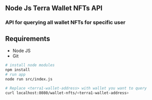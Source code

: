 ## Node Js Terra Wallet NFTs API

### API for querying all wallet NFTs for specific user

## Requirements

* Node JS
* Git

```bash
# install node modules
npm install
# run app
node run src/index.js

# Replace <terra1-wallet-address> with wallet you want to query
curl localhost:8080/wallet-nfts/<terra1-wallet-address>
```
